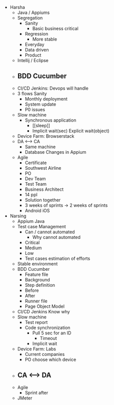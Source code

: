 - Harsha
    - Java / Appiums
    - Segregation
        - Sanity
            - Basic business critical
        - Regression
            - More stable
        - Everyday
        - Data driven
        - Product
    - Intellij / Eclipse
    - BDD Cucumber
        - 
    - CI/CD Jenkins: Devops will handle
    - 3 flows Sanity
        - Monthly deployment
        - System update
        - P0 issues
    - Slow machine
        - Synchronous application 
            - [[sleep]]
            - Implicit wait(sec) Explicit wait(object)
    - Device Farm: Browserstack
    - DA <--> CA
        - Same machine
        - Database Changes in Appium
    - Agile
        - Certificate
        - Southwest Airline
        - PO
        - Dev Team
        - Test Team
        - Business Architect
        - 14 ppl
        - Solution together
        - 3 weeks of sprints -> 2 weeks of sprints
        - Android iOS
- Narsing
    - Appium Java
    - Test case Management
        - Can / cannot automated
            - Why cannot automated
        - Critical
        - Medium
        - Low
        - Test cases estimation of efforts
    - Stable environment
    - BDD Cucumber
        - Feature file
        - Background
        - Step definition
        - Before
        - After
        - Runner file
        - Page Object Model
    - CI/CD Jenkins Know why
    - Slow machine
        - Test report
        - Code synchronization
            - Pull 5 sec for an ID
                - Timeout 
            - Implicit wait
    - Device Farm: Labs
        - Current companies
        - PO choose which device
    - CA <--> DA
        - 
    - Agile
        - Sprint after
    - JMeter
